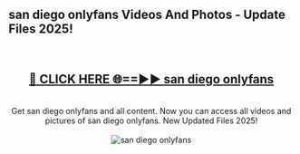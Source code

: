 <h2>san diego onlyfans Videos And Photos - Update Files 2025!</h2>
<br>
<div align="center">
<h2><a href="https://linkcuts.com/hfmhzwbr" rel="nofollow">🔴 CLICK HERE 🌐==►► san diego onlyfans</a></h2>
<br>
Get san diego onlyfans and all content. Now you can access all videos and pictures of san diego onlyfans. New Updated Files 2025!
<br>
<br>
<a href="https://linkcuts.com/hfmhzwbr" rel="nofollow" data-target="animated-image.originalLink"><img src="https://i.ibb.co.com/WyWwxjT/player-gif2.gif" alt="san diego onlyfans" style="max-width: 100%; display: inline-block;" data-target="animated-image.originalImage"></a>
</div>
<br>